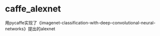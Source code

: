 # caffe_alexnet
用pycaffe实现了《imagenet-classification-with-deep-convolutional-neural-networks》提出的alexnet
